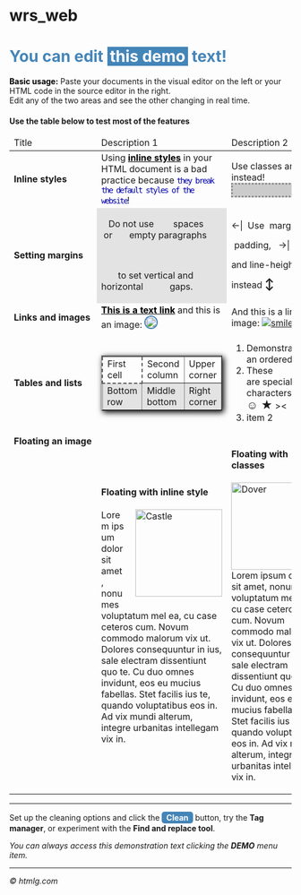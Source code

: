 # wrs_web
<!-- ######## This is a comment, visible only in the source editor  ######## -->
<h1 style="color: #4485b8;">You can edit <span style="background-color: #4485b8; color: #ffffff; padding: 0 5px;">this demo</span> text!</h1>
<p><strong style="color: #000;">Basic usage:</strong> Paste your documents in the visual editor on the left or your HTML code in the source editor in the right. <br />Edit any of the two areas and see the other changing in real time.&nbsp;</p>
<h4>Use the table below to test most of the features</h4>
<table class="editorDemoTable" style="vertical-align: top;">
<thead>
<tr>
<td>Title</td>
<td>Description 1</td>
<td>Description 2</td>  
</tr>
</thead>
<tbody>
<tr>
<td style="min-width: 140px;"><strong>Inline styles</strong></td>
<td>Using <span style="font-weight: bold; color: #000; text-decoration: underline;">inline styles</span> in your HTML document is a bad practice because <strong style="font-weight: normal; font-size: 1.1em; color: #00a; font-family: monospace; letter-spacing: -2px;">they break the default styles of the website</strong>!</td>
<td>Use classes and IDs instead!
<div style="height: 20px; width: 100%; border: 3px dotted #888; background-color: rgba(0,0,0,0.2);">&nbsp;</div>
</td>
</tr>
<tr>
<td><strong>Setting margins</strong></td>
<td style="background-color: rgba(0,0,0,0.1);">
<p>&nbsp;&nbsp;&nbsp;Do not use &nbsp; &nbsp; &nbsp; &nbsp;spaces &nbsp; &nbsp; &nbsp;or &nbsp; &nbsp; &nbsp; empty paragraphs</p>
<p>&nbsp;</p>
<p>&nbsp; &nbsp; &nbsp; &nbsp;to set vertical and horizontal &nbsp; &nbsp; &nbsp; &nbsp; &nbsp; gaps.</p>
</td>
<td><span style="line-height: 35px;">&larr;| &nbsp;Use <span style="margin: 5px;">margin, &nbsp;&nbsp;</span> <span style="padding: 5px;">padding, &nbsp; &rarr;|</span> <br />and line-height instead <strong style="font-size: 20px;">↕</strong> </span></td>
</tr>
<tr>
<td><strong>Links and images</strong></td>
<td><a style="font-weight: bold; color: #000; cursor: pointer; text-decoration: underline;" title="Demo link" href="https://html-online.com" target="_blank" rel="noopener">This is a text link</a> and this is an image: <img style="border: 2px solid #4485b8; border-radius: 15px;" src="/images/smiley.png" alt="laughing" width="20" height="20" /></td>
<td>And this is a link image: <a style="cursor: pointer;" title="Image link" href="https://html-cleaner.com" target="_blank" rel="noopener"><img src="/images/smiley.png" alt="smiley" /></a></td>
</tr>
<tr>
<td><strong>Tables and lists</strong></td>
<td>
<table style="margin: auto; box-shadow: 3px 3px 10px #000;" border="1">
<tbody>
<tr style="border-top: 2px solid #555;">
<td style="border: 2px dashed #555;">First cell</td>
<td>Second column</td>
<td>Upper corner</td>
</tr>
<tr style="background-color: rgba(0,0,0,0.1);">
<td>Bottom row</td>
<td>Middle bottom</td>
<td>Right corner</td>
</tr>
</tbody>
</table>
</td>
<td>
<ol>
<li>Demonstrating an ordered list</li>
<li>These are&nbsp;special characters: <span style="color: red; font-size: 17px;">&hearts;</span> <strong style="font-size: 20px;">☺ ★</strong> &gt;&lt;</li>
<li>item 2</li>
</ol>
</td>
</tr>
<tr>
<td valign="top"><strong>Floating an image</strong></td>
<td>
<h4>Floating with inline style</h4>
<p><img style="margin: 0 0 5px 20px; float: right;" src="https://htmlg.com/images/demo-image.jpg" alt="Castle" width="155" height="156" />Lorem&nbsp;ipsum dolor sit amet, nonumes voluptatum mel ea, cu case ceteros cum. Novum commodo malorum vix ut. Dolores consequuntur in ius, sale electram dissentiunt quo te. Cu duo omnes invidunt, eos eu mucius fabellas. Stet facilis ius te, quando voluptatibus eos in. Ad vix mundi alterum, integre urbanitas intellegam vix in.</p>
</td>
<td>
<h4>Floating with classes</h4>
<p><img class="imageRight" src="https://htmlg.com/images/demo-image.jpg" alt="Dover" width="155" height="156" />Lorem&nbsp;ipsum dolor sit amet, nonumes voluptatum mel ea, cu case ceteros cum. Novum commodo malorum vix ut. Dolores consequuntur in ius, sale electram dissentiunt quo te. Cu duo omnes invidunt, eos eu mucius fabellas. Stet facilis ius te, quando voluptatibus eos in. Ad vix mundi alterum, integre urbanitas intellegam vix in.</p>
</td>
</tr>
</tbody>
</table>
<hr />
<p>Set up the cleaning options and click the <span style="background-color: #4485b8; color: #fff; display: inline-block; padding: 2px 8px; font-weight: bold; border-radius: 5px;">Clean</span> button, try the <strong>Tag manager</strong>, or experiment with the <strong>Find and replace tool</strong>.</p>
<p><em>You can always access this demonstration text clicking the <strong>DEMO</strong> menu item.</em></p>
<hr />
<p><em>&copy; htmlg.com</em></p>
